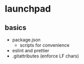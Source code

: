 # launchpad

## basics

- package.json
  - scripts for convenience
- eslint and prettier
- .gitattributes (enforce LF chars)
